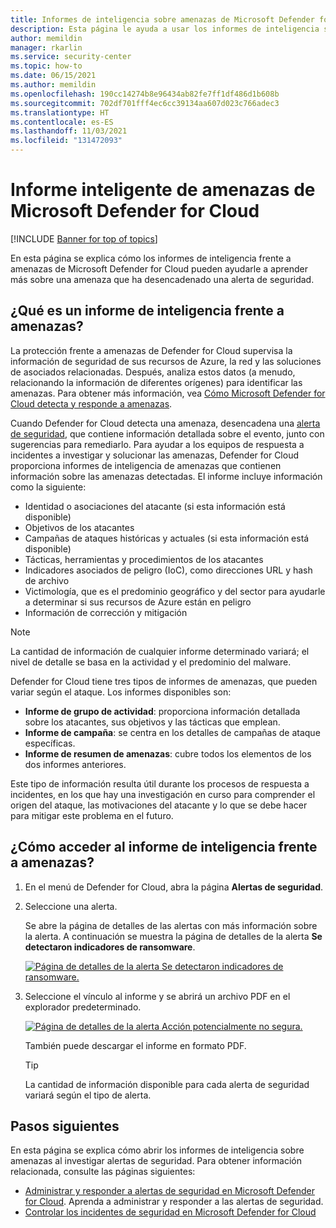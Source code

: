 ```yaml
---
title: Informes de inteligencia sobre amenazas de Microsoft Defender for Cloud | Microsoft Docs
description: Esta página le ayuda a usar los informes de inteligencia sobre amenazas de Microsoft Defender for Cloud durante una investigación para hallar más información sobre las alertas de seguridad.
author: memildin
manager: rkarlin
ms.service: security-center
ms.topic: how-to
ms.date: 06/15/2021
ms.author: memildin
ms.openlocfilehash: 190cc14274b8e96434ab82fe7ff1df486d1b608b
ms.sourcegitcommit: 702df701fff4ec6cc39134aa607d023c766adec3
ms.translationtype: HT
ms.contentlocale: es-ES
ms.lasthandoff: 11/03/2021
ms.locfileid: "131472093"
---
```

# <a name="microsoft-defender-for-cloud-threat-intelligence-report"></a>Informe inteligente de amenazas de Microsoft Defender for Cloud

[!INCLUDE [Banner for top of topics](./includes/banner.md)]

En esta página se explica cómo los informes de inteligencia frente a amenazas de Microsoft Defender for Cloud pueden ayudarle a aprender más sobre una amenaza que ha desencadenado una alerta de seguridad.

## <a name="what-is-a-threat-intelligence-report"></a>¿Qué es un informe de inteligencia frente a amenazas?

La protección frente a amenazas de Defender for Cloud supervisa la información de seguridad de sus recursos de Azure, la red y las soluciones de asociados relacionadas. Después, analiza estos datos (a menudo, relacionando la información de diferentes orígenes) para identificar las amenazas. Para obtener más información, vea [Cómo Microsoft Defender for Cloud detecta y responde a amenazas](alerts-overview.md#detect-threats).

Cuando Defender for Cloud detecta una amenaza, desencadena una [alerta de seguridad](managing-and-responding-alerts.md), que contiene información detallada sobre el evento, junto con sugerencias para remediarlo. Para ayudar a los equipos de respuesta a incidentes a investigar y solucionar las amenazas, Defender for Cloud proporciona informes de inteligencia de amenazas que contienen información sobre las amenazas detectadas. El informe incluye información como la siguiente:

* Identidad o asociaciones del atacante (si esta información está disponible)
* Objetivos de los atacantes
* Campañas de ataques históricas y actuales (si esta información está disponible)
* Tácticas, herramientas y procedimientos de los atacantes
* Indicadores asociados de peligro (IoC), como direcciones URL y hash de archivo
* Victimología, que es el predominio geográfico y del sector para ayudarle a determinar si sus recursos de Azure están en peligro
* Información de corrección y mitigación

> [!NOTE]
> La cantidad de información de cualquier informe determinado variará; el nivel de detalle se basa en la actividad y el predominio del malware.

Defender for Cloud tiene tres tipos de informes de amenazas, que pueden variar según el ataque. Los informes disponibles son:

* **Informe de grupo de actividad**: proporciona información detallada sobre los atacantes, sus objetivos y las tácticas que emplean.
* **Informe de campaña**: se centra en los detalles de campañas de ataque específicas.
* **Informe de resumen de amenazas**: cubre todos los elementos de los dos informes anteriores.

Este tipo de información resulta útil durante los procesos de respuesta a incidentes, en los que hay una investigación en curso para comprender el origen del ataque, las motivaciones del atacante y lo que se debe hacer para mitigar este problema en el futuro.

## <a name="how-to-access-the-threat-intelligence-report"></a>¿Cómo acceder al informe de inteligencia frente a amenazas?

1. En el menú de Defender for Cloud, abra la página **Alertas de seguridad**.
1. Seleccione una alerta. 

    Se abre la página de detalles de las alertas con más información sobre la alerta. A continuación se muestra la página de detalles de la alerta **Se detectaron indicadores de ransomware**.

    [![Página de detalles de la alerta Se detectaron indicadores de ransomware.](media/threat-intelligence-reports/ransomware-indicators-detected-link-to-threat-intel-report.png)](media/threat-intelligence-reports/ransomware-indicators-detected-link-to-threat-intel-report.png#lightbox)

1. Seleccione el vínculo al informe y se abrirá un archivo PDF en el explorador predeterminado.

    [![Página de detalles de la alerta Acción potencialmente no segura.](media/threat-intelligence-reports/threat-intelligence-report.png)](media/threat-intelligence-reports/threat-intelligence-report.png#lightbox)

    También puede descargar el informe en formato PDF. 

    >[!TIP]
    > La cantidad de información disponible para cada alerta de seguridad variará según el tipo de alerta.

## <a name="next-steps"></a>Pasos siguientes

En esta página se explica cómo abrir los informes de inteligencia sobre amenazas al investigar alertas de seguridad. Para obtener información relacionada, consulte las páginas siguientes:

* [Administrar y responder a alertas de seguridad en Microsoft Defender for Cloud](managing-and-responding-alerts.md). Aprenda a administrar y responder a las alertas de seguridad.
* [Controlar los incidentes de seguridad en Microsoft Defender for Cloud](incidents.md)
